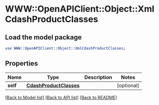 # WWW::OpenAPIClient::Object::XmlCdashProductClasses

## Load the model package
```perl
use WWW::OpenAPIClient::Object::XmlCdashProductClasses;
```

## Properties
Name | Type | Description | Notes
------------ | ------------- | ------------- | -------------
**self** | [**CdashProductClasses**](CdashProductClasses.md) |  | [optional] 

[[Back to Model list]](../README.md#documentation-for-models) [[Back to API list]](../README.md#documentation-for-api-endpoints) [[Back to README]](../README.md)


